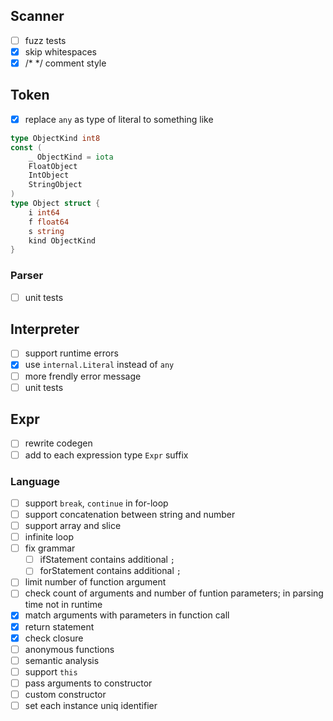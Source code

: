 ## Scanner
- [ ] fuzz tests
- [X] skip whitespaces
- [X] /* */ comment style

## Token
- [X] replace `any` as type of literal to something like
```go
type ObjectKind int8
const (
    _ ObjectKind = iota
    FloatObject
    IntObject
    StringObject
)
type Object struct {
    i int64
    f float64
    s string
    kind ObjectKind
}
```

### Parser
- [ ] unit tests

## Interpreter
- [ ] support runtime errors
- [X] use `internal.Literal` instead of `any`
- [ ] more frendly error message
- [ ] unit tests

## Expr
- [ ] rewrite codegen
- [ ] add to each expression type `Expr` suffix

### Language
- [ ] support `break`, `continue` in for-loop
- [ ] support concatenation between string and number
- [ ] support array and slice
- [ ] infinite loop
- [ ] fix grammar
    - [ ] ifStatement contains additional `;`
    - [ ] forStatement contains additional `;`
- [ ] limit number of function argument
- [ ] check count of arguments and number of funtion parameters; in parsing time not in runtime
- [X] match arguments with parameters in function call
- [X] return statement
- [X] check closure
- [ ] anonymous functions
- [ ] semantic analysis
- [ ] support `this`
- [ ] pass arguments to constructor
- [ ] custom constructor
- [ ] set each instance uniq identifier